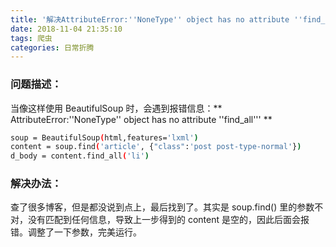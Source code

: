 ```yaml
---
title: '解决AttributeError:''NoneType'' object has no attribute ''find_all'''
date: 2018-11-04 21:35:10
tags: 爬虫
categories: 日常折腾
---
```

### 问题描述：
当像这样使用 BeautifulSoup 时，会遇到报错信息：** AttributeError:''NoneType'' object has no attribute ''find_all''' **
```bash
soup = BeautifulSoup(html,features='lxml')
content = soup.find('article', {"class":'post post-type-normal'})
d_body = content.find_all('li')
```
<!--more-->
### 解决办法：
查了很多博客，但是都没说到点上，最后找到了。其实是 soup.find() 里的参数不对，没有匹配到任何信息，导致上一步得到的 content 是空的，因此后面会报错。调整了一下参数，完美运行。
